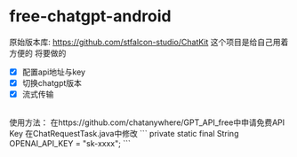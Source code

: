 # free-chatgpt-android
原始版本库: https://github.com/stfalcon-studio/ChatKit
这个项目是给自己用着方便的
将要做的
- [x] 配置api地址与key
- [x] 切换chatgpt版本
- [x] 流式传输
<br />
使用方法：
在https://github.com/chatanywhere/GPT_API_free中申请免费API Key
在ChatRequestTask.java中修改
```
private static final String OPENAI_API_KEY = "sk-xxxx";
```


